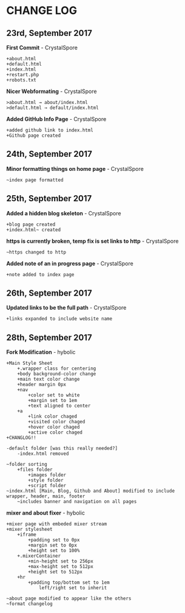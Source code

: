 # CHANGE LOG


## 23rd, September 2017

**First Commit** - CrystalSpore
```
+about.html
+default.html
+index.html
+restart.php
+robots.txt
```
**Nicer Webformating** - CrystalSpore
```
>about.html → about/index.html
>default.html → default/index.html
```
**Added GitHub Info Page** - CrystalSpore
```
+added github link to index.html
+Github page created
```

## 24th, September 2017

**Minor formatting things on home page** - CrystalSpore
```
~index page formatted
```

## 25th, September 2017

**Added a hidden blog skeleton** - CrystalSpore
```
+blog page created
+index.html~ created
```
**https is currently broken, temp fix is set links to http** - CrystalSpore
```
~https changed to http
```
**Added note of an in progress page** - CrystalSpore
```
+note added to index page
```

## 26th, September 2017

**Updated links to be the full path** - CrystalSpore
```
+links expanded to include website name
```

## 28th, September 2017

**Fork Modification** - hybolic
```
+Main Style Sheet
    +.wrapper class for centering
    +body background-color change
    +main text color change
    +header margin 0px
    +nav
        +color set to white
        +margin set to 1em
        +text aligned to center
    +a
        +link color chaged
        +visited color chaged
        +hover color chaged
        +active color chaged
+CHANGLOG!!

-default folder [was this really needed?]
    -index.html removed

~folder sorting
    +files folder
        +images folder
        +style folder
		+script folder
~index.html [Main, Blog, Github and About] modified to include wrapper, header, main, footer
    ~includes banner and navigation on all pages
```
**mixer and about fixer** - hybolic
```
+mixer page with embeded mixer stream
+mixer stylesheet
    +iframe
	    +padding set to 0px
		+margin set to 0px
		+height set to 100%
    +.mixerContainer
	    +min-height set to 256px
		+max-height set to 512px
		+height set to 512px
	+hr
	    +padding top/bottom set to 1em
		    left/right set to inherit
			
~about page modified to appear like the others
~format changelog
```
